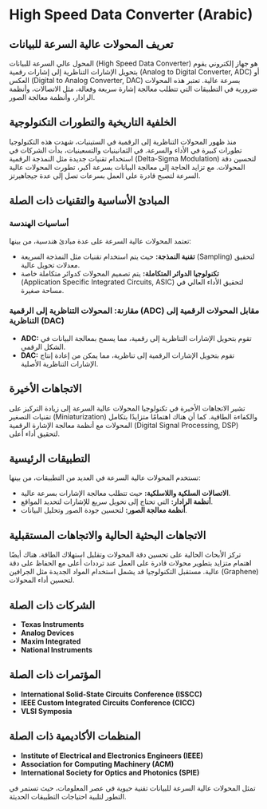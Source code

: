 # High Speed Data Converter (Arabic)

## تعريف المحولات عالية السرعة للبيانات

المحول عالي السرعة للبيانات (High Speed Data Converter) هو جهاز إلكتروني يقوم بتحويل الإشارات التناظرية إلى إشارات رقمية (Analog to Digital Converter, ADC) أو العكس (Digital to Analog Converter, DAC) بسرعة عالية. تعتبر هذه المحولات ضرورية في التطبيقات التي تتطلب معالجة إشارة سريعة وفعالة، مثل الاتصالات، وأنظمة الرادار، وأنظمة معالجة الصور.

## الخلفية التاريخية والتطورات التكنولوجية

منذ ظهور المحولات التناظرية إلى الرقمية في الستينيات، شهدت هذه التكنولوجيا تطورات كبيرة في الأداء والسرعة. في الثمانينيات والتسعينيات، بدأت الشركات في استخدام تقنيات جديدة مثل النمذجة الرقمية (Delta-Sigma Modulation) لتحسين دقة المحولات. مع تزايد الحاجة إلى معالجة البيانات بسرعة أكبر، تطورت المحولات عالية السرعة لتصبح قادرة على العمل بسرعات تصل إلى عدة جيجاهيرتز.

## المبادئ الأساسية والتقنيات ذات الصلة

### أساسيات الهندسة

تعتمد المحولات عالية السرعة على عدة مبادئ هندسية، من بينها:

- **تقنية النمذجة:** حيث يتم استخدام تقنيات مثل النمذجة السريعة (Sampling) لتحقيق معدلات تحويل عالية.
- **تكنولوجيا الدوائر المتكاملة:** يتم تصميم المحولات كدوائر متكاملة خاصة (Application Specific Integrated Circuits, ASIC) لتحقيق الأداء العالي في مساحة صغيرة.

### مقارنة: المحولات التناظرية إلى الرقمية (ADC) مقابل المحولات الرقمية إلى التناظرية (DAC)

- **ADC:** تقوم بتحويل الإشارات التناظرية إلى رقمية، مما يسمح بمعالجة البيانات في الشكل الرقمي.
- **DAC:** تقوم بتحويل الإشارات الرقمية إلى تناظرية، مما يمكن من إعادة إنتاج الإشارات التناظرية الأصلية.

## الاتجاهات الأخيرة

تشير الاتجاهات الأخيرة في تكنولوجيا المحولات عالية السرعة إلى زيادة التركيز على تقنيات التصغير (Miniaturization) والكفاءة الطاقية. كما أن هناك اهتمامًا متزايدًا بتكامل المحولات مع أنظمة معالجة الإشارة الرقمية (Digital Signal Processing, DSP) لتحقيق أداء أعلى.

## التطبيقات الرئيسية

تستخدم المحولات عالية السرعة في العديد من التطبيقات، من بينها:

- **الاتصالات السلكية واللاسلكية:** حيث تتطلب معالجة الإشارات بسرعة عالية.
- **أنظمة الرادار:** التي تحتاج إلى تحويل سريع للإشارات لتحديد المواقع.
- **أنظمة معالجة الصور:** لتحسين جودة الصور وتحليل البيانات.

## الاتجاهات البحثية الحالية والاتجاهات المستقبلية

تركز الأبحاث الحالية على تحسين دقة المحولات وتقليل استهلاك الطاقة. هناك أيضًا اهتمام متزايد بتطوير محولات قادرة على العمل عند ترددات أعلى مع الحفاظ على دقة عالية. مستقبل التكنولوجيا قد يشمل استخدام المواد الجديدة مثل الجرافين (Graphene) لتحسين أداء المحولات.

## الشركات ذات الصلة

- **Texas Instruments**
- **Analog Devices**
- **Maxim Integrated**
- **National Instruments**

## المؤتمرات ذات الصلة

- **International Solid-State Circuits Conference (ISSCC)**
- **IEEE Custom Integrated Circuits Conference (CICC)**
- **VLSI Symposia**

## المنظمات الأكاديمية ذات الصلة

- **Institute of Electrical and Electronics Engineers (IEEE)**
- **Association for Computing Machinery (ACM)**
- **International Society for Optics and Photonics (SPIE)**

تمثل المحولات عالية السرعة للبيانات تقنية حيوية في عصر المعلومات، حيث تستمر في التطور لتلبية احتياجات التطبيقات الحديثة.